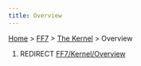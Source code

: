 ```yaml
---
title: Overview
---
```


[Home](Main%20Page.md) > [FF7](FF7.md) > [The Kernel](FF7/The%20Kernel.md) > Overview

1.  REDIRECT [FF7/Kernel/Overview][]

  [FF7/Kernel/Overview]: FF7/Kernel/Overview.md "wikilink"
